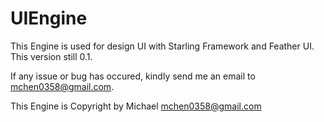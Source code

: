 # UIEngine

This Engine is used for design UI with Starling Framework and Feather UI. This version still 0.1.

If any issue or bug has occured, kindly send me an email to mchen0358@gmail.com.

This Engine is Copyright by Michael mchen0358@gmail.com
